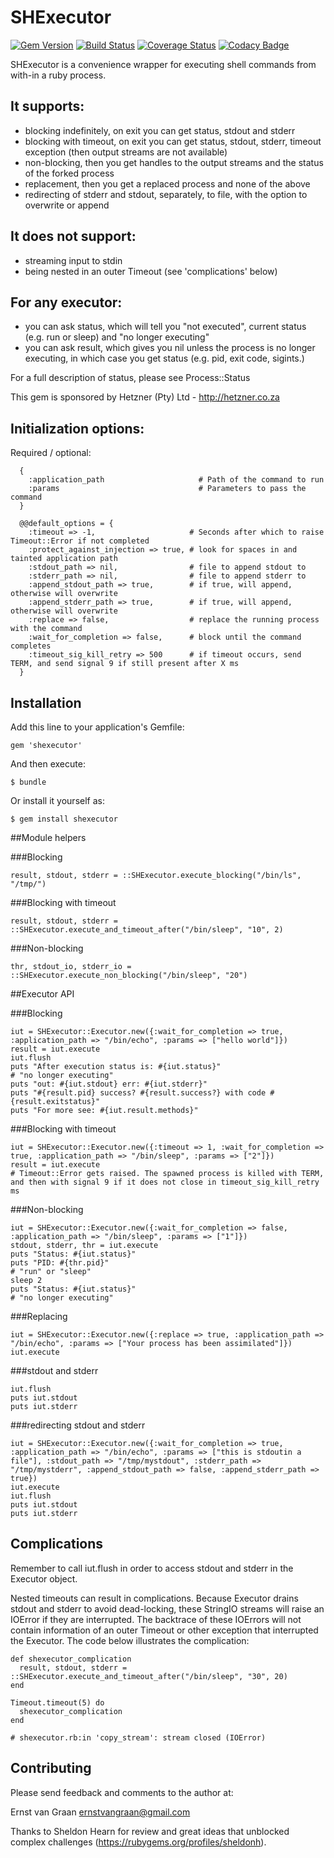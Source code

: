 # SHExecutor

[![Gem Version](https://badge.fury.io/rb/shexecutor.png)](https://badge.fury.io/rb/shexecutor)
[![Build Status](https://travis-ci.org/evangraan/shexecutor.svg?branch=master)](https://travis-ci.org/evangraan/shexecutor)
[![Coverage Status](https://coveralls.io/repos/github/evangraan/shexecutor/badge.svg?branch=master)](https://coveralls.io/github/evangraan/shexecutor?branch=master)
[![Codacy Badge](https://api.codacy.com/project/badge/Grade/bb80cc6f7eee44be816733dfed74cc51)](https://www.codacy.com/app/ernst-van-graan/shexecutor?utm_source=github.com&amp;utm_medium=referral&amp;utm_content=evangraan/shexecutor&amp;utm_campaign=Badge_Grade)

SHExecutor is a convenience wrapper for executing shell commands from with-in a ruby process.

## It supports:
- blocking indefinitely, on exit you can get status, stdout and stderr
- blocking with timeout, on exit you can get status, stdout, stderr, timeout exception (then output streams are not available)
- non-blocking, then you get handles to the output streams and the status of the forked process
- replacement, then you get a replaced process and none of the above
- redirecting of stderr and stdout, separately, to file, with the option to overwrite or append

## It does not support:
- streaming input to stdin
- being nested in an outer Timeout (see 'complications' below)

## For any executor:
- you can ask status, which will tell you "not executed", current status (e.g. run or sleep) and "no longer executing"
- you can ask result, which gives you nil unless the process is no longer executing, in which case you get status (e.g. pid, exit code, sigints.)

For a full description of status, please see Process::Status

This gem is sponsored by Hetzner (Pty) Ltd - http://hetzner.co.za

## Initialization options:

Required / optional:

```
  {
    :application_path                     # Path of the command to run
    :params                               # Parameters to pass the command
  }
```

```
  @@default_options = {
    :timeout => -1,                     # Seconds after which to raise Timeout::Error if not completed
    :protect_against_injection => true, # look for spaces in and tainted application path
    :stdout_path => nil,                # file to append stdout to
    :stderr_path => nil,                # file to append stderr to
    :append_stdout_path => true,        # if true, will append, otherwise will overwrite
    :append_stderr_path => true,        # if true, will append, otherwise will overwrite
    :replace => false,                  # replace the running process with the command
    :wait_for_completion => false,      # block until the command completes
    :timeout_sig_kill_retry => 500      # if timeout occurs, send TERM, and send signal 9 if still present after X ms
  }
```

## Installation

Add this line to your application's Gemfile:

    gem 'shexecutor'

And then execute:

    $ bundle

Or install it yourself as:

    $ gem install shexecutor

##Module helpers

###Blocking

```
result, stdout, stderr = ::SHExecutor.execute_blocking("/bin/ls", "/tmp/")
```

###Blocking with timeout

```
result, stdout, stderr = ::SHExecutor.execute_and_timeout_after("/bin/sleep", "10", 2)
```

###Non-blocking

```
thr, stdout_io, stderr_io = ::SHExecutor.execute_non_blocking("/bin/sleep", "20")
```

##Executor API

###Blocking

```
iut = SHExecutor::Executor.new({:wait_for_completion => true, :application_path => "/bin/echo", :params => ["hello world"]})
result = iut.execute
iut.flush
puts "After execution status is: #{iut.status}"
# "no longer executing"
puts "out: #{iut.stdout} err: #{iut.stderr}"
puts "#{result.pid} success? #{result.success?} with code #{result.exitstatus}"
puts "For more see: #{iut.result.methods}"
```

###Blocking with timeout

```
iut = SHExecutor::Executor.new({:timeout => 1, :wait_for_completion => true, :application_path => "/bin/sleep", :params => ["2"]})
result = iut.execute
# Timeout::Error gets raised. The spawned process is killed with TERM, and then with signal 9 if it does not close in timeout_sig_kill_retry ms
```

###Non-blocking

```
iut = SHExecutor::Executor.new({:wait_for_completion => false, :application_path => "/bin/sleep", :params => ["1"]})
stdout, stderr, thr = iut.execute
puts "Status: #{iut.status}"
puts "PID: #{thr.pid}"
# "run" or "sleep"
sleep 2
puts "Status: #{iut.status}"
# "no longer executing"
```

###Replacing

```
iut = SHExecutor::Executor.new({:replace => true, :application_path => "/bin/echo", :params => ["Your process has been assimilated"]})
iut.execute
```

###stdout and stderr

```
iut.flush
puts iut.stdout
puts iut.stderr
```

###redirecting stdout and stderr
```
iut = SHExecutor::Executor.new({:wait_for_completion => true, :application_path => "/bin/echo", :params => ["this is stdoutin a file"], :stdout_path => "/tmp/mystdout", :stderr_path => "/tmp/mystderr", :append_stdout_path => false, :append_stderr_path => true})
iut.execute
iut.flush
puts iut.stdout
puts iut.stderr
```

## Complications
  Remember to call iut.flush in order to access stdout and stderr in the Executor object.

  Nested timeouts can result in complications. Because Executor drains stdout and stderr to avoid dead-locking, these StringIO streams will raise an IOError if they are interrupted. The backtrace of these IOErrors will not contain information of an outer Timeout or other exception that interrupted the Executor. The code below illustrates the complication:

```
def shexecutor_complication
  result, stdout, stderr = ::SHExecutor.execute_and_timeout_after("/bin/sleep", "30", 20)
end

Timeout.timeout(5) do
  shexecutor_complication
end

# shexecutor.rb:in 'copy_stream': stream closed (IOError)
```

## Contributing

  Please send feedback and comments to the author at:

  Ernst van Graan <ernstvangraan@gmail.com>

  Thanks to Sheldon Hearn for review and great ideas that unblocked complex challenges (https://rubygems.org/profiles/sheldonh).
